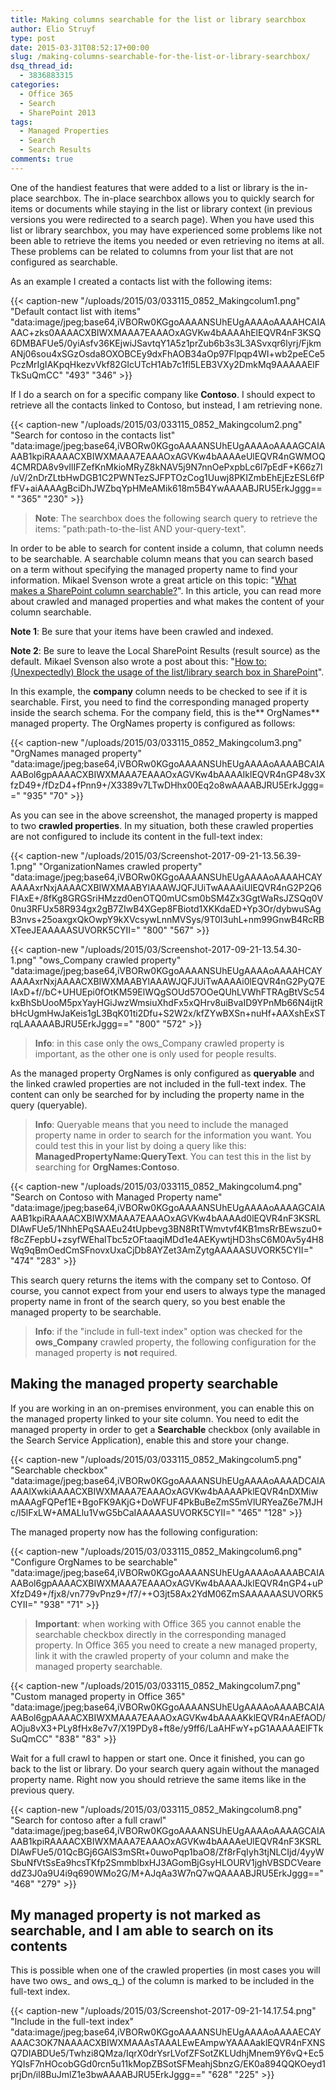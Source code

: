 ```yaml
---
title: Making columns searchable for the list or library searchbox
author: Elio Struyf
type: post
date: 2015-03-31T08:52:17+00:00
slug: /making-columns-searchable-for-the-list-or-library-searchbox/
dsq_thread_id:
  - 3836883315
categories:
  - Office 365
  - Search
  - SharePoint 2013
tags:
  - Managed Properties
  - Search
  - Search Results
comments: true
---
```


One of the handiest features that were added to a list or library is the in-place searchbox. The in-place searchbox allows you to quickly search for items or documents while staying in the list or library context (in previous versions you were redirected to a search page). When you have used this list or library searchbox, you may have experienced some problems like not been able to retrieve the items you needed or even retrieving no items at all. These problems can be related to columns from your list that are not configured as searchable.

As an example I created a contacts list with the following items:

{{< caption-new "/uploads/2015/03/033115_0852_Makingcolum1.png" "Default contact list with items"  "data:image/jpeg;base64,iVBORw0KGgoAAAANSUhEUgAAAAoAAAAHCAIAAAC+zks0AAAACXBIWXMAAA7EAAAOxAGVKw4bAAAAhElEQVR4nF3KSQ6DMBAFUe5/0yiAsfv36KEjwiJSavtqY1A5z1prZub6b3s3L3ASvxqr6lyrj/FjkmANj06sou4xSGzOsda8OXOBCEy9dxFhAOB34aOp97Flpqp4WI+wb2peECe5PczMrIgIAKpqHkezvVkf82GIcUTcH1Ab7c1fl5LEB3VXy2DmkMq9AAAAAElFTkSuQmCC" "493" "346" >}}


If I do a search on for a specific company like **Contoso**. I should expect to retrieve all the contacts linked to Contoso, but instead, I am retrieving none.

{{< caption-new "/uploads/2015/03/033115_0852_Makingcolum2.png" "Search for contoso in the contacts list"  "data:image/jpeg;base64,iVBORw0KGgoAAAANSUhEUgAAAAoAAAAGCAIAAAB1kpiRAAAACXBIWXMAAA7EAAAOxAGVKw4bAAAAeUlEQVR4nGWMOQ4CMRDA8v9vIlIFZefKnMkioMRyZ8kNAV5j9N7nnOePxpbLc6l7pEdF+K66z7l/uV/2nDrZLtbHwDGB1C2PWNTezSJFPTOzCog1Uuwj8PKIZmbEhEjEzESL6fPfFV+aiAAAAgBciDhJWZbqYpHMeAMik618m5B4YwAAAABJRU5ErkJggg==" "365" "230" >}}


> **Note**: The searchbox does the following search query to retrieve the items: "path:path-to-the-list AND your-query-text".

In order to be able to search for content inside a column, that column needs to be searchable. A searchable column means that you can search based on a term without specifying the managed property name to find your information. Mikael Svenson wrote a great article on this topic: "[What makes a SharePoint column searchable?](http://techmikael.blogspot.no/2014/07/what-makes-sharepoint-column-searchable.html)". In this article, you can read more about crawled and managed properties and what makes the content of your column searchable.

**Note 1**: Be sure that your items have been crawled and indexed.

**Note 2**: Be sure to leave the Local SharePoint Results (result source) as the default. Mikael Svenson also wrote a post about this: "[How to: (Unexpectedly) Block the usage of the list/library search box in SharePoint](http://techmikael.blogspot.com/2015/03/how-to-unexpectedly-block-usage-of.html)".

In this example, the **company** column needs to be checked to see if it is searchable. First, you need to find the corresponding managed property inside the search schema. For the company field, this is the** OrgNames** managed property. The OrgNames property is configured as follows:

{{< caption-new "/uploads/2015/03/033115_0852_Makingcolum3.png" "OrgNames managed property"  "data:image/jpeg;base64,iVBORw0KGgoAAAANSUhEUgAAAAoAAAABCAIAAABol6gpAAAACXBIWXMAAA7EAAAOxAGVKw4bAAAAIklEQVR4nGP48v3XfzD49+/fDzD4+fPnn9+/X3389v7LTwDHhx00Eq2o8wAAAABJRU5ErkJggg==" "935" "70" >}}

As you can see in the above screenshot, the managed property is mapped to two **crawled properties**. In my situation, both these crawled properties are not configured to include its content in the full-text index:

{{< caption-new "/uploads/2015/03/Screenshot-2017-09-21-13.56.39-1.png" "OrganizationNames crawled property"  "data:image/jpeg;base64,iVBORw0KGgoAAAANSUhEUgAAAAoAAAAHCAYAAAAxrNxjAAAACXBIWXMAABYlAAAWJQFJUiTwAAAAiUlEQVR4nG2P2Q6FIAxE+/8fKg8GRGSriHMzzd0enOTQ0mUCsm0bSM4Zx3GgtWaRsJZSQq0V0nu3RFUx58R934gx2gB7ZIwB4XGep8FBiotd1XKKdaED+Yp3Or/dybwuSAgB3nvs+25oaxgxQkOwpY9kXVcsywLnnMVSys/9T0I3uhL+nm99GnwB4RcRBXTeeJEAAAAASUVORK5CYII=" "800" "567" >}}

{{< caption-new "/uploads/2015/03/Screenshot-2017-09-21-13.54.30-1.png" "ows_Company crawled property"  "data:image/jpeg;base64,iVBORw0KGgoAAAANSUhEUgAAAAoAAAAHCAYAAAAxrNxjAAAACXBIWXMAABYlAAAWJQFJUiTwAAAAi0lEQVR4nG2PyQ7EIAxD+f//bC+UHUEpi0fOtKM59ElWQgSOUd57OOeQUhLVWhFTRAgBtVSc54kxBhSbUooM5pxYayHGiJwzWmsiuXhdFx5xQHrv8uiBvaID9YPnMb66N4ijtRbHcUgmHwJaKeis1gL3BqK01ti2Dfu+S2W2x/kfZYwBXSn+nuHf+AAXshExSTrqLAAAAABJRU5ErkJggg==" "800" "572" >}}

> **Info**: in this case only the ows_Company crawled property is important, as the other one is only used for people results.

As the managed property OrgNames is only configured as **queryable** and the linked crawled properties are not included in the full-text index. The content can only be searched for by including the property name in the query (queryable).

> **Info**: Queryable means that you need to include the managed property name in order to search for the information you want. You could test this in your list by doing a query like this: **ManagedPropertyName:QueryText**. You can test this in the list by searching for **OrgNames:Contoso**.

{{< caption-new "/uploads/2015/03/033115_0852_Makingcolum4.png" "Search on Contoso with Managed Property name"  "data:image/jpeg;base64,iVBORw0KGgoAAAANSUhEUgAAAAoAAAAGCAIAAAB1kpiRAAAACXBIWXMAAA7EAAAOxAGVKw4bAAAAd0lEQVR4nF3KSRLDIAwFUe5/1NhhEPqSAAEu24tUpbevg3BN8RtTWmvtvf4KB1msRrBEwszu0+f8cZFepbU+zsyfWEhalTbc5zOFtaaqiMDd1e4AEKywtjHD3hsC6M0Av5y4H8Wq9qBmOedCmSFnovxUxaCjDb8AYZet3AmZytgAAAAASUVORK5CYII=" "474" "283" >}}

This search query returns the items with the company set to Contoso. Of course, you cannot expect from your end users to always type the managed property name in front of the search query, so you best enable the managed property to be searchable.

> **Info**: if the "include in full-text index" option was checked for the **ows_Company** crawled property, the following configuration for the managed property is **not** required.

## Making the managed property searchable

If you are working in an on-premises environment, you can enable this on the managed property linked to your site column. You need to edit the managed property in order to get a **Searchable** checkbox (only available in the Search Service Application), enable this and store your change.

{{< caption-new "/uploads/2015/03/033115_0852_Makingcolum5.png" "Searchable checkbox"  "data:image/jpeg;base64,iVBORw0KGgoAAAANSUhEUgAAAAoAAAADCAIAAAAlXwkiAAAACXBIWXMAAA7EAAAOxAGVKw4bAAAAPklEQVR4nDXMiwmAAAgFQPef1E+BgoFK9AKjG+DoWFUF4PkBuBeZmS5mVlURYeaZ6e7MJHc/l5lFxLW+AMALlu1VwG5bCaIAAAAASUVORK5CYII=" "465" "128" >}}

The managed property now has the following configuration:

{{< caption-new "/uploads/2015/03/033115_0852_Makingcolum6.png" "Configure OrgNames to be searchable"  "data:image/jpeg;base64,iVBORw0KGgoAAAANSUhEUgAAAAoAAAABCAIAAABol6gpAAAACXBIWXMAAA7EAAAOxAGVKw4bAAAAJklEQVR4nGP4+uPXfzD49+/fjx8/vn779vPnz9+/f7/++O3jt58Ax2YdM06ZmSAAAAAASUVORK5CYII=" "938" "71" >}}

> **Important**: when working with Office 365 you cannot enable the searchable checkbox directly in the corresponding managed property. In Office 365 you need to create a new managed property, link it with the crawled property of your column and make the managed property searchable.

{{< caption-new "/uploads/2015/03/033115_0852_Makingcolum7.png" "Custom managed property in Office 365"  "data:image/jpeg;base64,iVBORw0KGgoAAAANSUhEUgAAAAoAAAABCAIAAABol6gpAAAACXBIWXMAAA7EAAAOxAGVKw4bAAAAKklEQVR4nAEfAOD/AOju8vX3+PLy8fHx8e7v7/X19PDy8+ft8e/y9ff6/LaAHFwY+pG1AAAAAElFTkSuQmCC" "838" "83" >}}

Wait for a full crawl to happen or start one. Once it finished, you can go back to the list or library. Do your search query again without the managed property name. Right now you should retrieve the same items like in the previous query.

{{< caption-new "/uploads/2015/03/033115_0852_Makingcolum8.png" "Search for contoso after a full crawl"  "data:image/jpeg;base64,iVBORw0KGgoAAAANSUhEUgAAAAoAAAAGCAIAAAB1kpiRAAAACXBIWXMAAA7EAAAOxAGVKw4bAAAAeUlEQVR4nF3KSRLDIAwFUe5/01QcBGj6GAlS3mSRt+0uwoPqp1baO8/Zf8rFqIyh3tjNLCIjd/4yyWSbuNfVtSsEa9hcsTKfp2SmmblbxHJ3AGomBjGsyHLOURV1jghVBSDCVeareddZ3J0a9U4i9q690WMo2G/M+AJqAa3W7nQ7wQAAAABJRU5ErkJggg==" "468" "279" >}}

## My managed property is not marked as searchable, and I am able to search on its contents

This is possible when one of the crawled properties (in most cases you will have two ows_ and ows_q_) of the column is marked to be included in the full-text index.

{{< caption-new "/uploads/2015/03/Screenshot-2017-09-21-14.17.54.png" "Include in the full-text index"  "data:image/jpeg;base64,iVBORw0KGgoAAAANSUhEUgAAAAoAAAAECAYAAAC3OK7NAAAACXBIWXMAAAsTAAALEwEAmpwYAAAAaklEQVR4nFXNSQ7DIABDUe5/Twhzi8QMza/IqrX0drYsrLVofZFSotZKLUdhjMnem9Y6vQ+Ec5YQIsF7nHOcobGGd0rcn5u11kMopZBSotSFMeahjSbnzG/EK0a894QQKOeyd1prjDn/il8BuJmlZ1e3bwAAAABJRU5ErkJggg==" "628" "225" >}}